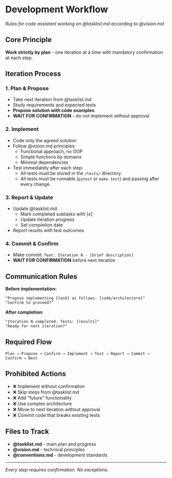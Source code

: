 # Development Workflow

*Rules for code assistant working on @tasklist.md according to @vision.md*

## Core Principle

**Work strictly by plan** - one iteration at a time with mandatory confirmation at each step.

## Iteration Process

### 1. Plan & Propose
- Take next iteration from @tasklist.md
- Study requirements and expected tests
- **Propose solution with code examples**
- **WAIT FOR CONFIRMATION** - do not implement without approval

### 2. Implement
- Code only the agreed solution
- Follow @vision.md principles:
  - Functional approach, no OOP
  - Simple functions by domains
  - Minimal dependencies
- Test immediately after each step:
  - All tests must be stored in the `/tests/` directory.
  - All tests must be runnable (`pytest` or `make test`) and passing after every change.

### 3. Report & Update
- Update @tasklist.md:
  - Mark completed subtasks with [x]
  - Update iteration progress
  - Set completion date
- Report results with test outcomes

### 4. Commit & Confirm
- Make commit: `feat: Iteration N - [brief description]`
- **WAIT FOR CONFIRMATION** before next iteration

## Communication Rules

**Before implementation:**
```
"Propose implementing [task] as follows: [code/architecture]"
"Confirm to proceed?"
```

**After completion:**
```
"Iteration N completed. Tests: [results]"  
"Ready for next iteration?"
```

## Required Flow

```
Plan → Propose → Confirm → Implement → Test → Report → Commit → Confirm → Next
```

## Prohibited Actions

- ❌ Implement without confirmation
- ❌ Skip steps from @tasklist.md  
- ❌ Add "future" functionality
- ❌ Use complex architecture
- ❌ Move to next iteration without approval
- ❌ Commit code that breaks existing tests

## Files to Track

- **@tasklist.md** - main plan and progress
- **@vision.md** - technical principles
- **@conventions.md** - development standards

---

*Every step requires confirmation. No exceptions.*